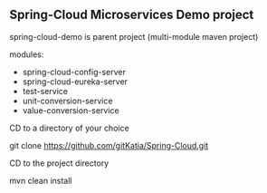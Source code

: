 ## Spring-Cloud Microservices Demo project

spring-cloud-demo is parent project (multi-module maven project)

modules:

* spring-cloud-config-server
* spring-cloud-eureka-server
* test-service
* unit-conversion-service
* value-conversion-service

CD to a directory of your choice

git clone https://github.com/gitKatia/Spring-Cloud.git

CD to the project directory

mvn clean install
